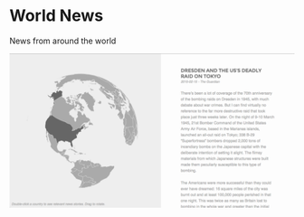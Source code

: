 # World News
News from around the world

![Screenshot](https://raw.githubusercontent.com/NathanielWroblewski/world-news/master/screenshot.png)
